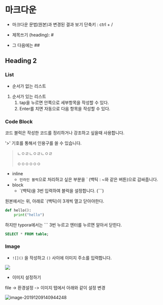 # 마크다운

* 마크다운 문법(원본)과 변경된 결과 보기 단축키 : ctrl + /
* 제목쓰기 (heading): #

* 그 다음에는 ##

## Heading 2



### List

-  순서가 없는 리스트

1. 순서가 있는 리스트
   1. tap을 누르면 안쪽으로 세부항목을 작성할 수 있다.
   2. Enter를 치면 자동으로 다음 항목을 작성할 수 있다.



### Code Block

 코드 블럭은 작성한 코드를 정리하거나 강조하고 싶을때 사용합니다.

 '>' 기호를 통해서 인용구를 쓸 수 있습니다.

>ㄴㅇㄹㄴㅇㄹㄴㅇㄹ
>
>ㅇㅇㅇㅇㅇㅇ



- inline
  - `인라인 블럭`으로 처리하고 싶은 부분을 ` (백틱 : ~와 같은 버튼)으로 감싸줍니다.
- block
  - `(백틱)을 3번 입력하여 블럭을 설정합니다. (```)

원본에서는 위, 아래로 `(백틱)이 3개씩 열고 닫아야한다.

```python
def hello():
	print("hello")
```

하지만 typora에서는 ``` 3번 누르고 엔터를 누르면 알아서 닫힌다.

```sql
SELECT * FROM table;
```



### Image

- `![]()` 을  작성하고 `()` 사이에 이미지 주소를 입력합니다.

![](https://img1.daumcdn.net/thumb/R720x0/?fname=http%3A%2F%2Ft1.daumcdn.net%2Fliveboard%2FABpet%2F63f3c707b05f4174aa8aa38a5cf737b3.jpg)



* 이미지 설정하기

file -> 환경설정 ->  이미지 탭에서 아래와 같이 설정 변경

![image-20191209140944248](C:\Users\B\AppData\Roaming\Typora\typora-user-images\image-20191209140944248.png)